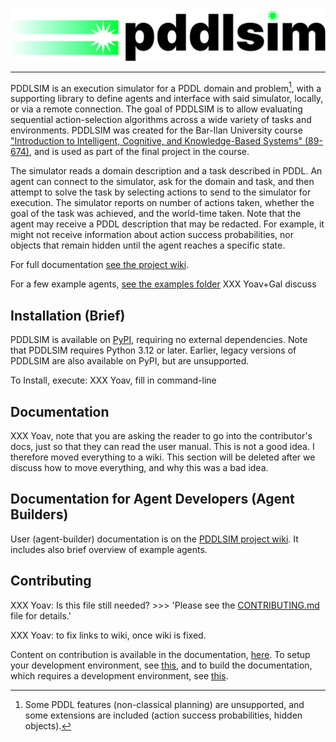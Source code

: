 <div align=center>
    <picture>
        <source srcset="/assets/pddlsim-dark.svg" media="(prefers-color-scheme: dark)"/>
        <img alt="PDDLSIM logo" src="/assets/pddlsim-light.svg"/>
    </picture>
    <hr/>
</div>

PDDLSIM is an execution simulator for a PDDL domain and problem[^1], with a supporting library to define agents and interface with said simulator, locally, or via a remote connection. The goal of PDDLSIM is to allow evaluating sequential action-selection algorithms across a wide variety of tasks and environments.
PDDLSIM was created for the Bar-Ilan University course ["Introduction to Intelligent, Cognitive, and Knowledge-Based Systems" (89-674)](https://www.cs.biu.ac.il/~galk/teach/current/intsys/), and is used as part of the final project in the course.

The simulator reads a domain description and a task described in PDDL. An agent can connect to the simulator, ask for the domain and task, and then attempt to solve the task by selecting actions to send to the simulator for execution. The simulator reports on number of actions taken, whether the goal of the task was achieved, and the world-time taken. Note that the agent may receive a PDDL description that may be redacted. For example, it might not receive information about action success probabilities, nor objects that remain hidden until the agent reaches a specific state.

For full documentation [see the project wiki](https://bitbucket.org/galk-opensource/executionsimulation/wiki/Home).

For a few example agents, [see the examples folder](./examples) XXX Yoav+Gal discuss

## Installation (Brief)

PDDLSIM is available on [PyPI](https://pypi.org/project/pddlsim/), requiring no external dependencies. Note that PDDLSIM requires Python 3.12 or later. Earlier, legacy versions of PDDLSIM are also available on PyPI, but are unsupported.

To Install, execute: XXX Yoav, fill in command-line

## Documentation

XXX Yoav, note that you are asking the reader to go into the contributor's docs, just so that they can read the user manual. This is not a good idea. I therefore moved everything to a wiki. This section will be deleted after we discuss how to move everything, and why this was a bad idea.

## Documentation for Agent Developers (Agent Builders)

User (agent-builder) documentation is on the [PDDLSIM project wiki](https://bitbucket.org/galk-opensource/executionsimulation/wiki/Home). It includes also brief
overview of example agents.

## Contributing

XXX Yoav: Is this file still needed? >>> 'Please see the [CONTRIBUTING.md](./CONTRIBUTING.md) file for details.'

XXX Yoav: to fix links to wiki, once wiki is fixed.

Content on contribution is available in the documentation, [here](./docs/contributor_guide/). To setup your development environment, see [this](./docs/contributor_guide/setup.rst), and to build the documentation, which requires a development environment, see [this](./docs/contributor_guide/docs.rst).

[^1]: Some PDDL features (non-classical planning) are unsupported, and some extensions are included (action success probabilities, hidden objects).
